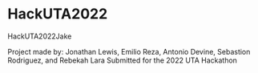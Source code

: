 # HackUTA2022
HackUTA2022Jake

Project made by: Jonathan Lewis, Emilio Reza, Antonio Devine, Sebastion Rodriguez, and Rebekah Lara
Submitted for the 2022 UTA Hackathon
